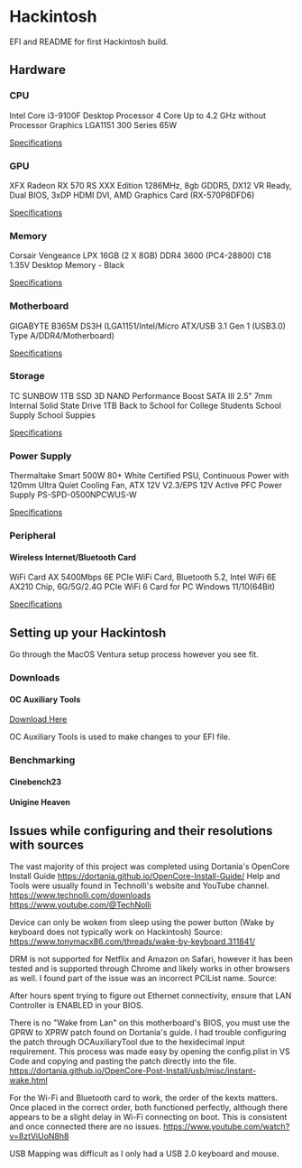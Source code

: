 # Hackintosh

EFI and README for first Hackintosh build.

## Hardware

### CPU

Intel Core i3-9100F Desktop Processor 4 Core Up to 4.2 GHz without Processor Graphics LGA1151 300 Series 65W

<a href="https://www.intel.com/content/www/us/en/products/sku/190886/intel-core-i39100f-processor-6m-cache-up-to-4-20-ghz/specifications.html" target="_blank">Specifications</a>

### GPU

XFX Radeon RX 570 RS XXX Edition 1286MHz, 8gb GDDR5, DX12 VR Ready, Dual BIOS, 3xDP HDMI DVI, AMD Graphics Card (RX-570P8DFD6)

<a href="https://www.xfxforce.com/gpus/amd-radeon-tm-rx-570-rs-8gb-xxx-edition-2" target="_blank">Specifications</a>

### Memory

Corsair Vengeance LPX 16GB (2 X 8GB) DDR4 3600 (PC4-28800) C18 1.35V Desktop Memory - Black

<a href="https://www.corsair.com/us/en/Categories/Products/Memory/VENGEANCE-LPX/p/CMK16GX4M2D3600C18" target="_blank">Specifications</a>

### Motherboard

GIGABYTE B365M DS3H (LGA1151/Intel/Micro ATX/USB 3.1 Gen 1 (USB3.0) Type A/DDR4/Motherboard)

<a href="https://www.gigabyte.com/us/Motherboard/B365M-DS3H-WIFI-rev-1x#kf" target="_blank">Specifications</a>

### Storage

TC SUNBOW 1TB SSD 3D NAND Performance Boost SATA III 2.5" 7mm Internal Solid State Drive 1TB Back to School for College Students School Supply School Suppies

<a href="https://www.hardware-corner.net/ssd-database/TC-Sunbow-X3/" target="_blank">Specifications</a>

### Power Supply

Thermaltake Smart 500W 80+ White Certified PSU, Continuous Power with 120mm Ultra Quiet Cooling Fan, ATX 12V V2.3/EPS 12V Active PFC Power Supply PS-SPD-0500NPCWUS-W

<a href="https://www.thermaltakeusa.com/smart-500w.html" target="_blank">Specifications</a>

### Peripheral

#### Wireless Internet/Bluetooth Card

WiFi Card AX 5400Mbps 6E PCIe WiFi Card, Bluetooth 5.2, Intel WiFi 6E AX210 Chip, 6G/5G/2.4G PCIe WiFi 6 Card for PC Windows 11/10(64Bit)

<a href="http://www.ziyituod.net/prodetail.aspx?ProID=127" target="_blank">Specifications</a>

## Setting up your Hackintosh

Go through the MacOS Ventura setup process however you see fit.

### Downloads

#### OC Auxiliary Tools

<a href="https://github.com/ic005k/OCAuxiliaryTools/releases/download/20230019/OCAT_Mac.dmg" target="_blank">Download Here</a>

OC Auxiliary Tools is used to make changes to your EFI file.

### Benchmarking

#### Cinebench23

#### Unigine Heaven

## Issues while configuring and their resolutions with sources

The vast majority of this project was completed using Dortania's OpenCore Install Guide https://dortania.github.io/OpenCore-Install-Guide/
Help and Tools were usually found in Technolli's website and YouTube channel. https://www.technolli.com/downloads https://www.youtube.com/@TechNolli

Device can only be woken from sleep using the power button (Wake by keyboard does not typically work on Hackintosh) Source: https://www.tonymacx86.com/threads/wake-by-keyboard.311841/

DRM is not supported for Netflix and Amazon on Safari, however it has been tested and is supported through Chrome and likely works in other browsers as well. I found part of the issue was an incorrect PCIList name. Source:

After hours spent trying to figure out Ethernet connectivity, ensure that LAN Controller is ENABLED in your BIOS.

There is no "Wake from Lan" on this motherboard's BIOS, you must use the GPRW to XPRW patch found on Dortania's guide. I had trouble configuring the patch through OCAuxiliaryTool due to the hexidecimal input requirement. This process was made easy by opening the config.plist in VS Code and copying and pasting the patch directly into the file. https://dortania.github.io/OpenCore-Post-Install/usb/misc/instant-wake.html

For the Wi-Fi and Bluetooth card to work, the order of the kexts matters. Once placed in the correct order, both functioned perfectly, although there appears to be a slight delay in Wi-Fi connecting on boot. This is consistent and once connected there are no issues. https://www.youtube.com/watch?v=8ztViUoN8h8

USB Mapping was difficult as I only had a USB 2.0 keyboard and mouse.
